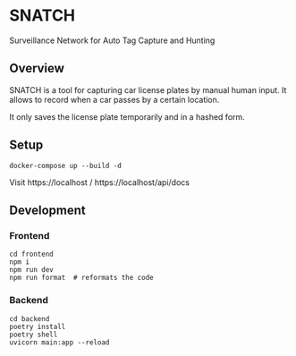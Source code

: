 # SNATCH

Surveillance Network for Auto Tag Capture and Hunting

## Overview

SNATCH is a tool for capturing car license plates by manual human input.
It allows to record when a car passes by a certain location.

It only saves the license plate temporarily and in a hashed form.

## Setup

```
docker-compose up --build -d
```

Visit https://localhost / https://localhost/api/docs


## Development

### Frontend

```
cd frontend
npm i
npm run dev
npm run format  # reformats the code
```

### Backend

```
cd backend
poetry install
poetry shell
uvicorn main:app --reload
```